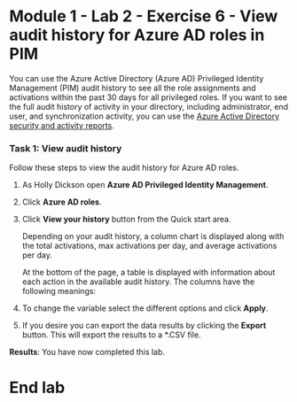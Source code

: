 # Module 1 - Lab 2 - Exercise 6 - View audit history for Azure AD roles in PIM


You can use the Azure Active Directory (Azure AD) Privileged Identity Management (PIM) audit history to see all the role assignments and activations within the past 30 days for all privileged roles. If you want to see the full audit history of activity in your directory, including administrator, end user, and synchronization activity, you can use the [Azure Active Directory security and activity reports](https://docs.microsoft.com/en-us/azure/active-directory/reports-monitoring/overview-reports).


### Task 1: View audit history


Follow these steps to view the audit history for Azure AD roles.


1.  As Holly Dickson open **Azure AD Privileged Identity Management**.

1.  Click **Azure AD roles**.

1.  Click **View your history** button from the Quick start area.

    Depending on your audit history, a column chart is displayed along with the total activations, max activations per day, and average activations per day.

    At the bottom of the page, a table is displayed with information about each action in the available audit history. The columns have the following meanings:

1.  To change the variable select the different options and click **Apply**.

1. If you desire you can export the data results by clicking the **Export** button.  This will export the results to a *.CSV file.



**Results**: You have now completed this lab.

# End lab



